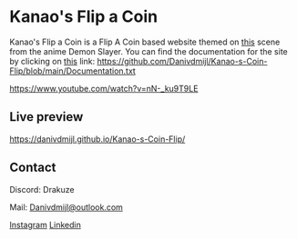 # Kanao's Flip a Coin

Kanao's Flip a Coin is a Flip A Coin based website themed on [this](https://www.youtube.com/watch?v=nN-_ku9T9LE) scene from the anime Demon Slayer.
You can find the documentation for the site by clicking on [this](https://github.com/Danivdmijl/Kanao-s-Coin-Flip/blob/main/Documentation.txt) link: https://github.com/Danivdmijl/Kanao-s-Coin-Flip/blob/main/Documentation.txt

https://www.youtube.com/watch?v=nN-_ku9T9LE

## Live preview
https://danivdmijl.github.io/Kanao-s-Coin-Flip/

## Contact

Discord: Drakuze

Mail: Danivdmijl@outlook.com

[Instagram](https://www.instagram.com/danimjl/)
[Linkedin](https://www.linkedin.com/in/dani-van-der-mijl-163246232/?originalSubdomain=nl)
